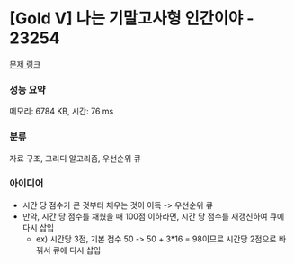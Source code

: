 # [Gold V] 나는 기말고사형 인간이야 - 23254 

[문제 링크](https://www.acmicpc.net/problem/23254) 

### 성능 요약

메모리: 6784 KB, 시간: 76 ms

### 분류

자료 구조, 그리디 알고리즘, 우선순위 큐

### 아이디어

- 시간 당 점수가 큰 것부터 채우는 것이 이득 -> 우선순위 큐
- 만약, 시간 당 점수를 채웠을 때 100점 이하라면, 시간 당 점수를 재갱신하여 큐에 다시 삽입
  - ex) 시간당 3점, 기본 점수 50 -> 50 + 3*16 = 98이므로 시간당 2점으로 바꿔서 큐에 다시 삽입
